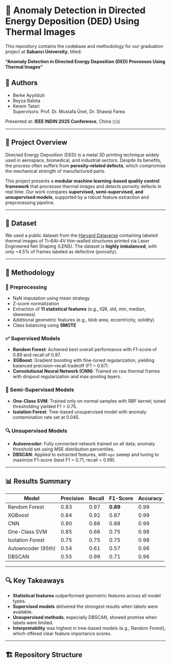 # 🧠 Anomaly Detection in Directed Energy Deposition (DED) Using Thermal Images

This repository contains the codebase and methodology for our graduation project at **Sabancı University**, titled:

**“Anomaly Detection in Directed Energy Deposition (DED) Processes Using Thermal Images”**

## 👥 Authors
- Berke Ayyıldızlı
- Beyza Balota
- Kerem Tatari  
Supervisors: Prof. Dr. Mustafa Ünel, Dr. Shawqi Farea

Presented at: **IEEE INDIN 2025 Conference**, China 🇨🇳

---

## 📌 Project Overview

Directed Energy Deposition (DED) is a metal 3D printing technique widely used in aerospace, biomedical, and industrial sectors. Despite its benefits, the process often suffers from **porosity-related defects**, which compromise the mechanical strength of manufactured parts.

This project presents a **modular machine learning-based quality control framework** that processes thermal images and detects porosity defects in real time. Our work compares **supervised, semi-supervised, and unsupervised models**, supported by a robust feature extraction and preprocessing pipeline.

---

## 📂 Dataset

We used a public dataset from the [Harvard Dataverse](https://doi.org/10.7910/DVN/BWHYEH) containing labeled thermal images of Ti–6Al–4V thin-walled structures printed via Laser Engineered Net Shaping (LENS). The dataset is **highly imbalanced**, with only ~4.5% of frames labeled as defective (porosity).

---

## 🧪 Methodology

### 🔧 Preprocessing
- NaN imputation using mean strategy
- Z-score normalization
- Extraction of **11 statistical features** (e.g., IQR, std, min, median, skewness)
- Additional geometric features (e.g., blob area, eccentricity, solidity)
- Class balancing using **SMOTE**

### ✅ Supervised Models
- **Random Forest**: Achieved best overall performance with F1-score of 0.89 and recall of 0.97.
- **XGBoost**: Gradient boosting with fine-tuned regularization, yielding balanced precision-recall tradeoff (F1 = 0.87).
- **Convolutional Neural Network (CNN)**: Trained on raw thermal frames with dropout regularization and max-pooling layers.

### 🤖 Semi-Supervised Models
- **One-Class SVM**: Trained only on normal samples with RBF kernel; tuned thresholding yielded F1 = 0.75.
- **Isolation Forest**: Tree-based unsupervised model with anomaly contamination rate set at 0.045.

### 🔍 Unsupervised Models
- **Autoencoder**: Fully connected network trained on all data; anomaly threshold set using MSE distribution percentiles.
- **DBSCAN**: Applied to extracted features, with `eps` sweep and tuning to maximize F1-score (best F1 = 0.71, recall = 0.99).

---

## 📊 Results Summary

| Model               | Precision | Recall | F1-Score | Accuracy |
|--------------------|-----------|--------|----------|----------|
| Random Forest       | 0.83      | 0.97   | **0.89** | 0.99     |
| XGBoost             | 0.84      | 0.92   | 0.87     | 0.99     |
| CNN                 | 0.90      | 0.86   | 0.88     | 0.99     |
| One-Class SVM       | 0.85      | 0.66   | 0.75     | 0.98     |
| Isolation Forest    | 0.75      | 0.75   | 0.75     | 0.98     |
| Autoencoder (95th)  | 0.54      | 0.61   | 0.57     | 0.96     |
| DBSCAN              | 0.55      | 0.99   | 0.71     | 0.96     |

---

## 🔍 Key Takeaways

- **Statistical features** outperformed geometric features across all model types.
- **Supervised models** delivered the strongest results when labels were available.
- **Unsupervised methods**, especially DBSCAN, showed promise when labels were limited.
- **Interpretability** was highest in tree-based models (e.g., Random Forest), which offered clear feature importance scores.

---

## 🏗️ Repository Structure


